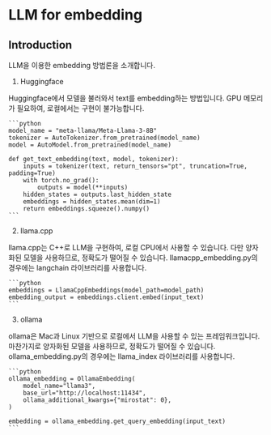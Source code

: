 # LLM for embedding

## Introduction

LLM을 이용한 embedding 방법론을 소개합니다.

1) Huggingface

Huggingface에서 모델을 불러와서 text를 embedding하는 방법입니다.
GPU 메모리가 필요하여, 로컬에서는 구현이 불가능합니다.

    ```python
    model_name = "meta-llama/Meta-Llama-3-8B"
    tokenizer = AutoTokenizer.from_pretrained(model_name)
    model = AutoModel.from_pretrained(model_name)

    def get_text_embedding(text, model, tokenizer):
        inputs = tokenizer(text, return_tensors="pt", truncation=True, padding=True)
        with torch.no_grad():
            outputs = model(**inputs)
        hidden_states = outputs.last_hidden_state
        embeddings = hidden_states.mean(dim=1)
        return embeddings.squeeze().numpy()
    ```

2) llama.cpp

llama.cpp는 C++로 LLM을 구현하여, 로컬 CPU에서 사용할 수 있습니다.
다만 양자화된 모델을 사용하므로, 정확도가 떨어질 수 있습니다.
llamacpp_embedding.py의 경우에는 langchain 라이브러리를 사용합니다.

    ```python
    embeddings = LlamaCppEmbeddings(model_path=model_path)
    embedding_output = embeddings.client.embed(input_text)
    ```

3) ollama

ollama은 Mac과 Linux 기반으로 로컬에서 LLM을 사용할 수 있는 프레임워크입니다.
마찬가지로 양자화된 모델을 사용하므로, 정확도가 떨어질 수 있습니다.
ollama_embedding.py의 경우에는 llama_index 라이브러리를 사용합니다.

    ```python
    ollama_embedding = OllamaEmbedding(
        model_name="llama3",
        base_url="http://localhost:11434",
        ollama_additional_kwargs={"mirostat": 0},
    )

    embedding = ollama_embedding.get_query_embedding(input_text)
    ```

